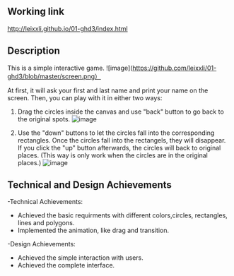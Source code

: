 



Working link
---
http://leixxli.github.io/01-ghd3/index.html


Description
---

This is a simple interactive game. 
![image](https://github.com/leixxli/01-ghd3/blob/master/screen.png）

At first, it will ask your first and last name and print your name on the screen. Then, you can play with it in either two ways:
1. Drag the circles inside the canvas and use "back" button to go back to the original spots.
![image](https://github.com/leixxli/01-ghd3/blob/master/drag.png)

2. Use the "down" buttons to let the circles fall into the corresponding rectangles. Once the circles fall into the rectangels, they will disappear. If you click the "up" button afterwards, the circles will back to original places. 
(This way is only work when the circles are in the original places.)
![image](https://github.com/leixxli/01-ghd3/blob/master/down.png)


Technical and Design Achievements
---

-Technical Achievements:
 - Achieved the basic requirments with different colors,circles, rectangles, lines and polygons.
 - Implemented the animation, like drag and transition.
 
-Design Achievements:
 - Achieved the simple interaction with users.
 - Achieved the complete interface. 

